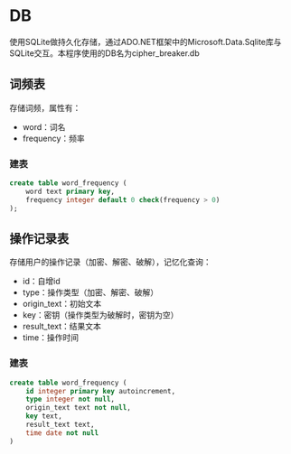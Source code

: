 ﻿# DB
使用SQLite做持久化存储，通过ADO.NET框架中的Microsoft.Data.Sqlite库与SQLite交互。本程序使用的DB名为cipher_breaker.db

## 词频表
存储词频，属性有：
- word：词名
- frequency：频率

### 建表
```sql
create table word_frequency (
    word text primary key,
    frequency integer default 0 check(frequency > 0)
);
```

## 操作记录表
存储用户的操作记录（加密、解密、破解），记忆化查询：
- id：自增id
- type：操作类型（加密、解密、破解）
- origin_text：初始文本
- key：密钥（操作类型为破解时，密钥为空）
- result_text：结果文本
- time：操作时间

### 建表
```sql
create table word_frequency (
    id integer primary key autoincrement,
    type integer not null,
    origin_text text not null,
    key text,
    result_text text,
    time date not null
)
```